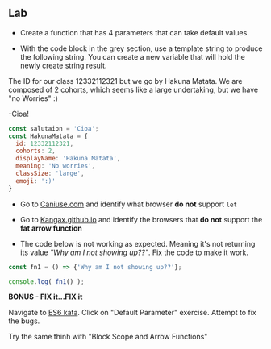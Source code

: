 ## Lab
- Create a function that has 4 parameters that can take default values.

-  With the code block in the grey section, use a template string to produce the following string. You can create a new variable that will hold the newly create string result. 

The ID for our class 12332112321 but we go by Hakuna Matata.
We are composed of 2 cohorts, which seems like a large undertaking, but we have "no Worries" :) 

 -Cioa!

```javascript
const salutaion = 'Cioa';
const HakunaMatata = {
  id: 12332112321,
  cohorts: 2,
  displayName: 'Hakuna Matata',
  meaning: 'No worries',
  classSize: 'large',
  emoji: ':)'
}
```
- Go to [Caniuse.com](http://caniuse.com/) and identify what browser **do not** support `let`

- Go to [Kangax.github.io](http://kangax.github.io/compat-table/es6/) and identify the browsers that **do not** support the **fat arrow function**

- The code below is not working as expected. Meaning it's not returning its value *"Why am I not showing up??"*. Fix the code to make it work.

```javascript
const fn1 = () => {'Why am I not showing up??'};

console.log( fn1() );
```

**BONUS - FIX it...FIX it**

Navigate to [ES6 kata](http://es6katas.org/). Click on "Default Parameter" exercise. Attempt to fix the bugs.

Try the same thinh with "Block Scope and Arrow Functions"


